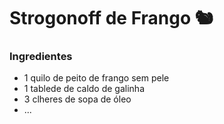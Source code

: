 # Strogonoff de Frango :chipmunk:

### **Ingredientes**

- 1 quilo de peito de frango sem pele
- 1 tablede de caldo de galinha
- 3 clheres de sopa de óleo
- ...